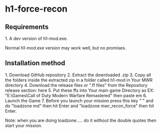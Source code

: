 # h1-force-recon

<h2>Requirements</h2>
1. A dev version of h1-mod.exe.
<p>Normal h1-mod.exe version may work well, but no promises.</p>

<h2>Installation method</h2>
1. Download GitHub repository
2. Extract the downloaded .zip
3. Copy all the folders inside the extracted zip in a folder called h1-mod in Your MWR directory
4. Download the release files or ".ff files" from the Repository release section: <a >here</a>
5. Put these ffs into Your main game Directory as EX: "E:\Games\Call of Duty Modern Warfare Remastered" then paste em
6. Launch the Game
7. Before you launch your mission press this key "`" and do "loadzone md" then hit Enter and "loadzone mwr_recon_force" then hit Enter.
<p>Note: when you are doing loadzone..... do it without the double quotes then start your mission.</p>
